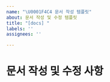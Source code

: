 ```yaml
---
name: "\U0001F4C4 문서 작성 템플릿"
about: 문서 작성 및 수정 템플릿
title: "[docs] "
labels: ''
assignees: ''

---
```


# 문서 작성 및 수정 사항

<br>
